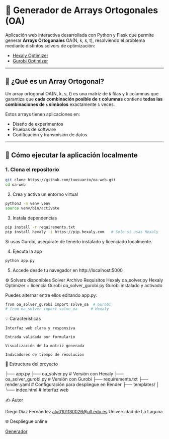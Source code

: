 # 🔧 Generador de Arrays Ortogonales (OA)

Aplicación web interactiva desarrollada con Python y Flask que permite generar **Arrays Ortogonales** OA(N, k, s, t), resolviendo el problema mediante distintos solvers de optimización:

- [Hexaly Optimizer](https://www.hexaly.com/)
- [Gurobi Optimizer](https://www.gurobi.com/)

---

## 🧮 ¿Qué es un Array Ortogonal?

Un array ortogonal OA(N, k, s, t) es una matriz de `N` filas y `k` columnas que garantiza que **cada combinación posible de `t` columnas** contiene **todas las combinaciones de `s` símbolos** exactamente `λ` veces.

Estos arrays tienen aplicaciones en:

- Diseño de experimentos
- Pruebas de software
- Codificación y transmisión de datos

---

## 🚀 Cómo ejecutar la aplicación localmente

### 1. Clona el repositorio

```bash
git clone https://github.com/tuusuario/oa-web.git
cd oa-web
```

2. Crea y activa un entorno virtual
```bash
python3 -m venv venv
source venv/bin/activate
```

3. Instala dependencias
```bash
pip install -r requirements.txt
pip install hexaly -i https://pip.hexaly.com   # Solo si usas Hexaly
```
Si usas Gurobi, asegúrate de tenerlo instalado y licenciado localmente.

4. Ejecuta la app
```bash
python app.py
```
5. Accede desde tu navegador en http://localhost:5000

⚙️ Solvers disponibles
Solver	Archivo	Requisitos
Hexaly	oa_solver.py	Hexaly Optimizer + licencia
Gurobi	oa_solver_gurobi.py	Gurobi instalado y activado

Puedes alternar entre ellos editando app.py:
```bash
from oa_solver_gurobi import solve_oa  # Gurobi
# from oa_solver import solve_oa      # Hexaly
```

💡 Características

    Interfaz web clara y responsiva 

    Entrada validada por formulario

    Visualización de la matriz generada

    Indicadores de tiempo de resolución

📁 Estructura del proyecto

├── app.py
├── oa_solver.py               # Versión con Hexaly
├── oa_solver_gurobi.py        # Versión con Gurobi
├── requirements.txt
├── render.yaml                # Configuración para despliegue en Render
├── templates/
│   └── index.html             # Interfaz web

✍️ Autor

Diego Díaz Fernández
alu0101130026@ull.edu.es
Universidad de La Laguna

🌐 Despliegue online

[Generador](https://array-ortogonal.onrender.com) 